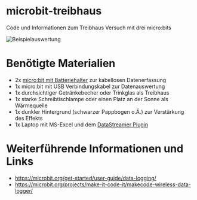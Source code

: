 # microbit-treibhaus
Code und Informationen zum Treibhaus Versuch mit drei micro:bits

![Beispielauswertung](https://user-images.githubusercontent.com/11525414/200191525-51e50a97-19bc-4186-8f93-d5a53a1339a3.png)


# Benötigte Materialien

* 2x [micro:bit mit Batteriehalter](https://www.conrad.at/de/p/micro-bit-micro-bit-kit-micro-bit-v2-go-bundle-2308377.html) zur kabellosen Datenerfassung
* 1x micro:bit mit USB Verbindungskabel zur Datenauswertung
* 1x durchsichtiger Getränkebecher oder Trinkglas als Treibhaus
* 1x starke Schreibtischlampe oder einen Platz an der Sonne als Wärmequelle
* 1x dunkler Hintergrund (schwarzer Pappbogen o.Ä.) zur Verstärkung des Effekts
* 1x Laptop mit MS-Excel und dem [DataStreamer Plugin](https://learn.microsoft.com/en-us/microsoft-365/education/data-streamer/)


# Weiterführende Informationen und Links

* https://microbit.org/get-started/user-guide/data-logging/
* https://microbit.org/projects/make-it-code-it/makecode-wireless-data-logger/
